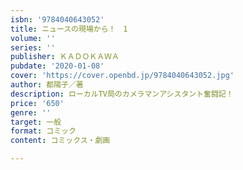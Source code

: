 ```yaml
---
isbn: '9784040643052'
title: ニュースの現場から！　1
volume: ''
series: ''
publisher: ＫＡＤＯＫＡＷＡ
pubdate: '2020-01-08'
cover: 'https://cover.openbd.jp/9784040643052.jpg'
author: 都陽子／著
description: ローカルTV局のカメラマンアシスタント奮闘記！
price: '650'
genre: ''
target: 一般
format: コミック
content: コミックス・劇画

---
```

